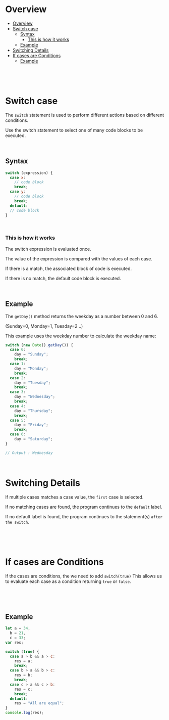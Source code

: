 # Overview

- [Overview](#overview)
- [Switch case](#switch-case)
  - [Syntax](#syntax)
    - [This is how it works](#this-is-how-it-works)
  - [Example](#example)
- [Switching Details](#switching-details)
- [If cases are Conditions](#if-cases-are-conditions)
  - [Example](#example-1)

&nbsp;

&nbsp;

# Switch case

The `switch` statement is used to perform different actions based on different conditions.

Use the switch statement to select one of many code blocks to be executed.

&nbsp;

## Syntax

```js
switch (expression) {
  case x:
    // code block
    break;
  case y:
    // code block
    break;
  default:
  // code block
}
```

&nbsp;

### This is how it works

The switch expression is evaluated once.

The value of the expression is compared with the values of each case.

If there is a match, the associated block of code is executed.

If there is no match, the default code block is executed.

&nbsp;

## Example

The `getDay()` method returns the weekday as a number between 0 and 6.

(Sunday=0, Monday=1, Tuesday=2 ..)

This example uses the weekday number to calculate the weekday name:

```js
switch (new Date().getDay()) {
  case 0:
    day = "Sunday";
    break;
  case 1:
    day = "Monday";
    break;
  case 2:
    day = "Tuesday";
    break;
  case 3:
    day = "Wednesday";
    break;
  case 4:
    day = "Thursday";
    break;
  case 5:
    day = "Friday";
    break;
  case 6:
    day = "Saturday";
}

// Output : Wednesday
```

&nbsp;

# Switching Details

If multiple cases matches a case value, the `first` case is selected.

If no matching cases are found, the program continues to the `default` label.

If no default label is found, the program continues to the statement(s) `after the switch`.

&nbsp;

&nbsp;

# If cases are Conditions

If the cases are conditions, the we need to add `switch(true)` This allows us to evaluate each case as a condition returning `true` or `false`.

&nbsp;

&nbsp;

## Example

```js
let a = 34,
  b = 21,
  c = 33;
var res;

switch (true) {
  case a > b && a > c:
    res = a;
    break;
  case b > a && b > c:
    res = b;
    break;
  case c > a && c > b:
    res = c;
    break;
  default:
    res = "All are equal";
}
console.log(res);
```

&nbsp;

&nbsp;

&nbsp;
